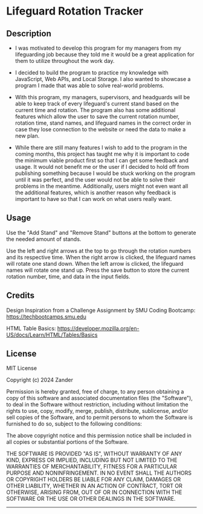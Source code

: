 # Lifeguard Rotation Tracker

## Description

- I was motivated to develop this program for my managers from my lifeguarding job because they told me it would be a great application for them to utilize throughout the work day.

- I decided to build the program to practice my knowledge with JavaScript, Web APIs, and Local Storage. I also wanted to showcase a program I made that was able to solve real-world problems.

- With this program, my managers, supervisors, and headguards will be able to keep track of every lifeguard's current stand based on the current time and rotation. The program also has some additional features which allow the user to save the current rotation number, rotation time, stand names, and lifeguard names in the correct order in case they lose connection to the website or need the data to make a new plan.

- While there are still many features I wish to add to the program in the coming months, this project has taught me why it is important to code the minimum viable product first so that I can get some feedback and usage. It would not benefit me or the user if I decided to hold off from publishing something because I would be stuck working on the program until it was perfect, and the user would not be able to solve their problems in the meantime. Additionally, users might not even want all the additional features, which is another reason why feedback is important to have so that I can work on what users really want.

## Usage

Use the "Add Stand" and "Remove Stand" buttons at the bottom to generate the needed amount of stands.

Use the left and right arrows at the top to go through the rotation numbers and its respective time. When the right arrow is clicked, the lifeguard names will rotate one stand down. When the left arrow is clicked, the lifeguard names will rotate one stand up. Press the save button to store the current rotation number, time, and data in the input fields.

## Credits

Design Inspiration from a Challenge Assignment by SMU Coding Bootcamp: https://techbootcamps.smu.edu

HTML Table Basics: https://developer.mozilla.org/en-US/docs/Learn/HTML/Tables/Basics

## License

MIT License

Copyright (c) 2024 Zander

Permission is hereby granted, free of charge, to any person obtaining a copy
of this software and associated documentation files (the "Software"), to deal
in the Software without restriction, including without limitation the rights
to use, copy, modify, merge, publish, distribute, sublicense, and/or sell
copies of the Software, and to permit persons to whom the Software is
furnished to do so, subject to the following conditions:

The above copyright notice and this permission notice shall be included in all
copies or substantial portions of the Software.

THE SOFTWARE IS PROVIDED "AS IS", WITHOUT WARRANTY OF ANY KIND, EXPRESS OR
IMPLIED, INCLUDING BUT NOT LIMITED TO THE WARRANTIES OF MERCHANTABILITY,
FITNESS FOR A PARTICULAR PURPOSE AND NONINFRINGEMENT. IN NO EVENT SHALL THE
AUTHORS OR COPYRIGHT HOLDERS BE LIABLE FOR ANY CLAIM, DAMAGES OR OTHER
LIABILITY, WHETHER IN AN ACTION OF CONTRACT, TORT OR OTHERWISE, ARISING FROM,
OUT OF OR IN CONNECTION WITH THE SOFTWARE OR THE USE OR OTHER DEALINGS IN THE
SOFTWARE.

---